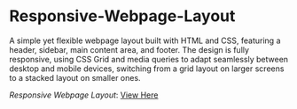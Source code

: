 # Responsive-Webpage-Layout
A simple yet flexible webpage layout built with HTML and CSS, featuring a header, sidebar, main content area, and footer. The design is fully responsive, using CSS Grid and media queries to adapt seamlessly between desktop and mobile devices, switching from a grid layout on larger screens to a stacked layout on smaller ones.

*Responsive Webpage Layout*: [View Here](https://princekyei.github.io/Responsive-Webpage-Layout/)
